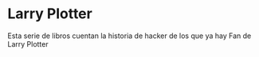 # Larry Plotter

Esta serie de libros cuentan la historia de hacker de los que ya hay
Fan de Larry Plotter
